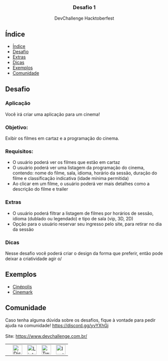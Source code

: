 <br />
<p align="center">
  
  <h3 align="center">Desafio 1</h3>

  <p align="center">
   DevChallenge Hacktoberfest
  </p>

## Índice

- [Índice](#índice)
- [Desafio](#desafio)
- [Extras](#extras)
- [Dicas](#dicas)
- [Exemplos](#exemplos)
- [Comunidade](#comunidade)

## Desafio 

### Aplicação
Você irá criar uma aplicação para um cinema!

### Objetivo: 
Exibir os filmes em cartaz e a programação do cinema.

### Requisitos:
- O usuário poderá ver os filmes que estão em cartaz
- O usuário poderá ver uma listagem da programação do cinema, contendo: nome do filme, sala, idioma, horário da sessão, duração do filme e classificação indicativa (idade mínima permitida)
- Ao clicar em um filme, o usuário poderá ver mais detalhes como a descrição do filme e trailer

### Extras
- O usuário poderá filtrar a listagem de filmes por horários de sessão, idioma (dublado ou legendado) e tipo de sala (vip, 3D, 2D)
- Opção para o usuário reservar seu ingresso pelo site, para retirar no dia da sessão

### Dicas
Nesse desafio você poderá criar o design da forma que preferir, então pode deixar a criatividade agir o/

## Exemplos
- [Cinépolis](https://www.cinepolis.com.br/)
- [Cinemark](https://www.cinemark.com.br/)

## Comunidade
Caso tenha alguma dúvida sobre os desafios, fique à vontade para pedir ajuda na comunidade! https://discord.gg/yvYXhGj <br>
<br>
Site: https://www.devchallenge.com.br/ <br>

<table style="border-color:transparent">
    <th>
        <td><a href="https://discord.gg/yvYXhGj"><img src="https://cdn3.iconfinder.com/data/icons/discord/64/discord_20-512.png" width="30px" height="30px" alt="Discord">      </a></td>
    <td><a href="https://www.linkedin.com/company/devchallenge/"><img src="https://image.flaticon.com/icons/svg/1384/1384014.svg" width="30px" height="30px"                alt="Linkedin"></a></td>
    <td><a href="https://twitter.com/dev_challenge"><img src="https://cdn3.iconfinder.com/data/icons/picons-social/57/43-twitter-512.png" width="30px" height="30px"        alt="Twitter"></a</td>
    <td><a href="https://www.instagram.com/devchallenge/"><img src="https://cdn4.iconfinder.com/data/icons/picons-social/57/38-instagram-3-512.png" width="30px"            height="30px" alt="Instagram"></a></td>
    </th>
</table>

